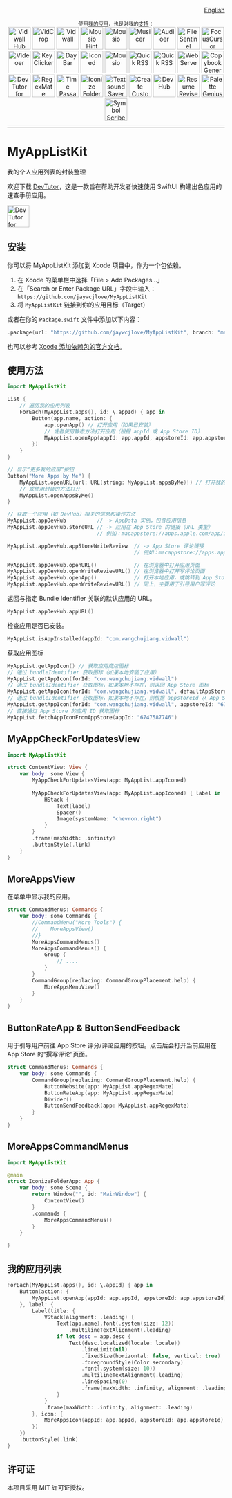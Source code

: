 <p align="right">
<a href="./README.zh.md">English</a>
</p>

<div align="center" markdown="1">
  <sup>使用<a href="https://wangchujiang.com/#/app" target="_blank">我的应用</a>，也是对我的<a href="https://wangchujiang.com/#/sponsor" target="_blank">支持</a>：</sup>
  <br>
  <a target="_blank" href="https://github.com/jaywcjlove/vidwall-hub" title="Vidwall Hub for macOS"><img alt="Vidwall Hub" height="52" width="52" src="https://wangchujiang.com/appicon/vidwall-hub.png"></a>
  <a target="_blank" href="https://apps.apple.com/app/VidCrop/6752624705" title="VidCrop for macOS"><img alt="VidCrop" height="52" width="52" src="https://wangchujiang.com/appicon/vidcrop.png"></a>
  <a target="_blank" href="https://apps.apple.com/app/Vidwall/6747587746" title="Vidwall for macOS"><img alt="Vidwall" height="52" width="52" src="https://wangchujiang.com/appicon/vidwall.png"></a>
  <a target="_blank" href="https://wangchujiang.com/mousio-hint/" title="Mousio Hint for macOS"><img alt="Mousio Hint" height="52" width="52" src="https://wangchujiang.com/appicon/mousio-hint.png"></a>
  <a target="_blank" href="https://apps.apple.com/app/6746747327" title="Mousio for macOS"><img alt="Mousio" height="52" width="52" src="https://wangchujiang.com/appicon/mousio.png"></a>
  <a target="_blank" href="https://apps.apple.com/app/6745227444" title="Musicer for macOS"><img alt="Musicer" height="52" width="52" src="https://wangchujiang.com/appicon/musicer.png"></a>
  <a target="_blank" href="https://apps.apple.com/app/6743841447" title="Audioer for macOS"><img alt="Audioer" height="52" width="52" src="https://wangchujiang.com/appicon/audioer.png"></a>
  <a target="_blank" href="https://apps.apple.com/app/6744690194" title="FileSentinel for macOS"><img alt="FileSentinel" height="52" width="52" src="https://wangchujiang.com/appicon/file-sentinel.png"></a>
  <a target="_blank" href="https://apps.apple.com/app/6743495172" title="FocusCursor for macOS"><img alt="FocusCursor" height="52" width="52" src="https://wangchujiang.com/appicon/focus-cursor.png"></a>
  <a target="_blank" href="https://apps.apple.com/app/6742680573" title="Videoer for macOS"><img alt="Videoer" height="52" width="52" src="https://wangchujiang.com/appicon/videoer.png"></a>
  <a target="_blank" href="https://apps.apple.com/app/6740425504" title="KeyClicker for macOS"><img alt="KeyClicker" height="52" width="52" src="https://wangchujiang.com/appicon/key-clicker.png"></a>
  <a target="_blank" href="https://apps.apple.com/app/6739052447" title="DayBar for macOS"><img alt="DayBar" height="52" width="52" src="https://wangchujiang.com/appicon/daybar.png"></a>
  <a target="_blank" href="https://apps.apple.com/app/6739444407" title="Iconed for macOS"><img alt="Iconed" height="52" width="52" src="https://wangchujiang.com/appicon/iconed.png"></a>
  <a target="_blank" href="https://apps.apple.com/app/6737160756" title="Mousio for macOS"><img alt="Mousio" height="52" width="52" src="https://wangchujiang.com/appicon/rightmenu-master.png"></a>
  <a target="_blank" href="https://apps.apple.com/app/6723903021" title="Paste Quick for macOS"><img alt="Quick RSS" height="52" width="52" src="https://wangchujiang.com/appicon/paste-quick.png"></a>
  <a target="_blank" href="https://apps.apple.com/app/6670696072" title="Quick RSS for macOS/iOS"><img alt="Quick RSS" height="52" width="52" src="https://wangchujiang.com/appicon/quick-rss.png"></a>
  <a target="_blank" href="https://apps.apple.com/app/6670167443" title="Web Serve for macOS"><img alt="Web Serve" height="52" width="52" src="https://wangchujiang.com/appicon/web-serve.png"></a>
  <a target="_blank" href="https://apps.apple.com/app/6503953628" title="Copybook Generator for macOS/iOS"><img alt="Copybook Generator" height="52" width="52" src="https://wangchujiang.com/appicon/copybook-generator.png"></a>
  <a target="_blank" href="https://apps.apple.com/app/6471227008" title="DevTutor for macOS/iOS"><img alt="DevTutor for SwiftUI" height="52" width="52" src="https://wangchujiang.com/appicon/devtutor.png"></a>
  <a target="_blank" href="https://apps.apple.com/app/6479819388" title="RegexMate for macOS/iOS"><img alt="RegexMate" height="52" width="52" src="https://wangchujiang.com/appicon/regex-mate.png"></a>
  <a target="_blank" href="https://apps.apple.com/app/6479194014" title="Time Passage for macOS/iOS"><img alt="Time Passage" height="52" width="52" src="https://wangchujiang.com/appicon/time-passage.png"></a>
  <a target="_blank" href="https://apps.apple.com/app/6478772538" title="IconizeFolder for macOS"><img alt="Iconize Folder" height="52" width="52" src="https://wangchujiang.com/appicon/iconize-folder.png"></a>
  <a target="_blank" href="https://apps.apple.com/app/6478511402" title="Textsound Saver for macOS/iOS"><img alt="Textsound Saver" height="52" width="52" src="https://wangchujiang.com/appicon/textsound-saver.png"></a>
  <a target="_blank" href="https://apps.apple.com/app/6476924627" title="Create Custom Symbols for macOS"><img alt="Create Custom Symbols" height="52" width="52" src="https://wangchujiang.com/appicon/create-custom-symbols.png"></a>
  <a target="_blank" href="https://apps.apple.com/app/6476452351" title="DevHub for macOS"><img alt="DevHub" height="52" width="52" src="https://wangchujiang.com/appicon/devhub.png"></a>
  <a target="_blank" href="https://apps.apple.com/app/6476400184" title="Resume Revise for macOS"><img alt="Resume Revise" height="52" width="52" src="https://wangchujiang.com/appicon/resume-revise.png"></a>
  <a target="_blank" href="https://apps.apple.com/app/6472593276" title="Palette Genius for macOS"><img alt="Palette Genius" height="52" width="52" src="https://wangchujiang.com/appicon/palette-genius.png"></a>
  <a target="_blank" href="https://apps.apple.com/app/6470879005" title="Symbol Scribe for macOS"><img alt="Symbol Scribe" height="52" width="52" src="https://wangchujiang.com/appicon/symbol-scribe.png"></a>
</div>
<hr>

MyAppListKit
===

我的个人应用列表的封装整理

欢迎下载 [DevTutor](https://apps.apple.com/app/devtutor/id6471227008)，这是一款旨在帮助开发者快速使用 SwiftUI 构建出色应用的速查手册应用。

<p>
  <a target="_blank" href="https://apps.apple.com/app/devtutor/id6471227008" title="DevTutor for SwiftUI AppStore"><img alt="DevTutor for SwiftUI AppStore" src="https://jaywcjlove.github.io/sb/download/macos.svg" height="51">
  </a>
</p>

## 安装

你可以将 MyAppListKit 添加到 Xcode 项目中，作为一个包依赖。

1. 在 Xcode 的菜单栏中选择「File > Add Packages…」
2. 在「Search or Enter Package URL」字段中输入：  
   `https://github.com/jaywcjlove/MyAppListKit`
3. 将 `MyAppListKit` 链接到你的应用目标（Target）

或者在你的 `Package.swift` 文件中添加以下内容：

```swift
.package(url: "https://github.com/jaywcjlove/MyAppListKit", branch: "main")
```

也可以参考 [Xcode 添加依赖包的官方文档](https://developer.apple.com/documentation/xcode/adding_package_dependencies_to_your_app)。

## 使用方法

```swift
import MyAppListKit

List {
    // 遍历我的应用列表
    ForEach(MyAppList.apps(), id: \.appId) { app in
        Button(app.name, action: {
            app.openApp() // 打开应用（如果已安装）
            // 或者使用静态方法打开应用（根据 appId 或 App Store ID）
            MyAppList.openApp(appId: app.appId, appstoreId: app.appstoreId)
        })
    }
}

// 显示“更多我的应用”按钮
Button("More Apps by Me") {
    MyAppList.openURL(url: URL(string: MyAppList.appsByMe)!) // 打开我的所有应用页面（自定义 URL）
    // 或使用封装的方法打开
    MyAppList.openAppsByMe()
}

// 获取一个应用（如 DevHub）相关的信息和操作方法
MyAppList.appDevHub          // -> AppData 实例，包含应用信息
MyAppList.appDevHub.storeURL // -> 应用在 App Store 的链接（URL 类型）
                             // 例如：macappstore://apps.apple.com/app/id6476452351

MyAppList.appDevHub.appStoreWriteReview  // -> App Store 评论链接
                                         // 例如：macappstore://apps.apple.com/app/id6476452351?action=write-review

MyAppList.appDevHub.openURL()            // 在浏览器中打开应用页面
MyAppList.appDevHub.openWriteReviewURL() // 在浏览器中打开写评论页面
MyAppList.appDevHub.openApp()            // 打开本地应用，或跳转到 App Store 下载页面
MyAppList.appDevHub.openWriteReviewURL() // 同上，主要用于引导用户写评论
```

返回与指定 Bundle Identifier 关联的默认应用的 URL。

```swift
MyAppList.appDevHub.appURL()
```

检查应用是否已安装。

```swift
MyAppList.isAppInstalled(appId: "com.wangchujiang.vidwall")
```

获取应用图标

```swift
MyAppList.getAppIcon() // 获取应用商店图标
// 通过 bundleIdentifier 获取图标（如果本地安装了应用）
MyAppList.getAppIcon(forId: "com.wangchujiang.vidwall") 
// 通过 bundleIdentifier 获取图标，如果本地不存在，则返回 App Store 图标
MyAppList.getAppIcon(forId: "com.wangchujiang.vidwall", defaultAppStore: true) 
// 通过 bundleIdentifier 获取图标，如果本地不存在，则根据 appstoreId 从 App Store 获取图标
MyAppList.getAppIcon(forId: "com.wangchujiang.vidwall", appstoreId: "6747587746") 
// 直接通过 App Store 的应用 ID 获取图标
MyAppList.fetchAppIconFromAppStore(appId: "6747587746") 
```

## MyAppCheckForUpdatesView

```swift
import MyAppListKit

struct ContentView: View {
    var body: some View {
        MyAppCheckForUpdatesView(app: MyAppList.appIconed)
                    
        MyAppCheckForUpdatesView(app: MyAppList.appIconed) { label in
            HStack {
                Text(label)
                Spacer()
                Image(systemName: "chevron.right")
            }
        }
        .frame(maxWidth: .infinity)
        .buttonStyle(.link)
    }
}
```

## MoreAppsView

在菜单中显示我的应用。

```swift
struct CommandMenus: Commands {
    var body: some Commands {
        //CommandMenu("More Tools") {
        //    MoreAppsView()
        //}
        MoreAppsCommandMenus()
        MoreAppsCommandMenus() {
            Group {
                // ....
            }
        }
        CommandGroup(replacing: CommandGroupPlacement.help) {
            MoreAppsMenuView()
        }
    }
}
```

## ButtonRateApp & ButtonSendFeedback

用于引导用户前往 App Store 评分/评论应用的按钮。点击后会打开当前应用在 App Store 的“撰写评论”页面。

```swift
struct CommandMenus: Commands {
    var body: some Commands {
        CommandGroup(replacing: CommandGroupPlacement.help) {
            ButtonWebsite(app: MyAppList.appRegexMate)
            ButtonRateApp(app: MyAppList.appRegexMate)
            Divider()
            ButtonSendFeedback(app: MyAppList.appRegexMate)
        }
    }
}
```


## MoreAppsCommandMenus

```swift
import MyAppListKit

@main
struct IconizeFolderApp: App {
    var body: some Scene {
        return Window("", id: "MainWindow") {
            ContentView()
        }
        .commands {
            MoreAppsCommandMenus()
        }
    }

}
```

## 我的应用列表

```swift
ForEach(MyAppList.apps(), id: \.appId) { app in
    Button(action: {
        MyAppList.openApp(appId: app.appId, appstoreId: app.appstoreId)
    }, label: {
        Label(title: {
            VStack(alignment: .leading) {
                Text(app.name).font(.system(size: 12))
                    .multilineTextAlignment(.leading)
                if let desc = app.desc {
                    Text(desc.localized(locale: locale))
                        .lineLimit(nil)
                        .fixedSize(horizontal: false, vertical: true)
                        .foregroundStyle(Color.secondary)
                        .font(.system(size: 10))
                        .multilineTextAlignment(.leading)
                        .lineSpacing(0)
                        .frame(maxWidth: .infinity, alignment: .leading)
                }
            }
            .frame(maxWidth: .infinity, alignment: .leading)
        }, icon: {
            MoreAppsIcon(appId: app.appId, appstoreId: app.appstoreId)
        })
    })
    .buttonStyle(.link)
}
```

## 许可证

本项目采用 MIT 许可证授权。
